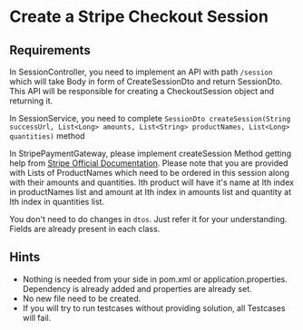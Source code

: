 # Create a Stripe Checkout Session

## Requirements

In SessionController, you need to implement an API with path `/session` which will take Body in form of CreateSessionDto and return SessionDto. This API will be responsible for creating a CheckoutSession object and returning it.

In SessionService, you need to complete `SessionDto createSession(String successUrl, List<Long> amounts, List<String> productNames, List<Long> quantities)` method

In StripePaymentGateway, please implement createSession Method getting help from [Stripe Official Documentation](https://docs.stripe.com/api/checkout/sessions/create). Please note that you are provided with Lists of ProductNames which need to be ordered in this session along with their amounts and quantities. Ith product will have it's name at Ith index in productNames list and amount at Ith index in amounts list and quantity at Ith index in quantities list.

You don't need to do changes in `dtos`. Just refer it for your understanding. Fields are already present in each class.

## Hints
 - Nothing is needed from your side in pom.xml or application.properties. Dependency is already added and properties are already set.
 - No new file need to be created.
 - If you will try to run testcases without providing solution, all Testcases will fail.
